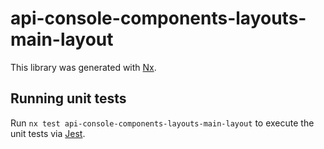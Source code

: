 # api-console-components-layouts-main-layout

This library was generated with [Nx](https://nx.dev).

## Running unit tests

Run `nx test api-console-components-layouts-main-layout` to execute the unit tests via [Jest](https://jestjs.io).
